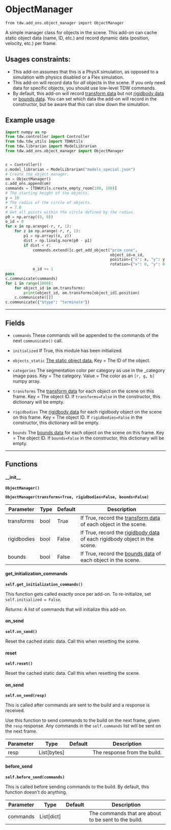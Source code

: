 # ObjectManager

`from tdw.add_ons.object_manager import ObjectManager`

A simple manager class for objects in the scene. This add-on can cache static object data (name, ID, etc.) and record dynamic data (position, velocity, etc.) per frame.

## Usages constraints:

- This add-on assumes that this is a PhysX simulation, as opposed to a simulation with physics disabled or a Flex simulation.
- This add-on will record data for *all* objects in the scene. If you only need data for specific objects, you should use low-level TDW commands.
- By default, this add-on will record [transform data](../object_data/transform.md) but not [rigidbody data](../object_data/rigidbody.md) or [bounds data](../object_data/bound.md). You can set which data the add-on will record in the constructor, but be aware that this can slow down the simulation.

## Example usage

```python
import numpy as np
from tdw.controller import Controller
from tdw.tdw_utils import TDWUtils
from tdw.librarian import ModelLibrarian
from tdw.add_ons.object_manager import ObjectManager


c = Controller()
c.model_librarian = ModelLibrarian("models_special.json")
# Create the object manager.
om = ObjectManager()
c.add_ons.append(om)
commands = [TDWUtils.create_empty_room(100, 100)]
# The starting height of the objects.
y = 10
# The radius of the circle of objects.
r = 7.0
# Get all points within the circle defined by the radius.
p0 = np.array((0, 0))
o_id = 0
for x in np.arange(-r, r, 1):
    for z in np.arange(-r, r, 1):
        p1 = np.array((x, z))
        dist = np.linalg.norm(p0 - p1)
        if dist < r:
            commands.extend([c.get_add_object("prim_cone",
                                              object_id=o_id,
                                              position={"x": x, "y": y, "z": z},
                                              rotation={"x": 0, "y": 0, "z": 180})])
            o_id += 1
pass
c.communicate(commands)
for i in range(1000):
    for object_id in om.transforms:
        print(object_id, om.transforms[object_id].position)
    c.communicate([])
c.communicate({"$type": "terminate"})
```

***

## Fields

- `commands` These commands will be appended to the commands of the next `communicate()` call.

- `initialized` If True, this module has been initialized.

- `objects_static` [The static object data.](../object_data/object_static.md) Key = The ID of the object.

- `categories` The segmentation color per category as use in the _category image pass. Key = The category. Value = The color as an `[r, g, b]` numpy array.

- `transforms` The [transform data](../object_data/transform.md) for each object on the scene on this frame. Key = The object ID. If `transforms=False` in the constructor, this dictionary will be empty.

- `rigidbodies` The [rigidbody data](../object_data/rigidbody.md) for each rigidbody object on the scene on this frame. Key = The object ID. If `rigidbodies=False` in the constructor, this dictionary will be empty.

- `bounds` The [bounds data](../object_data/bound.md) for each object on the scene on this frame. Key = The object ID. If `bounds=False` in the constructor, this dictionary will be empty.

***

## Functions

#### \_\_init\_\_

**`ObjectManager()`**

**`ObjectManager(transforms=True, rigidbodies=False, bounds=False)`**

| Parameter | Type | Default | Description |
| --- | --- | --- | --- |
| transforms |  bool  | True | If True, record the [transform data](../object_data/transform.md) of each object in the scene. |
| rigidbodies |  bool  | False | If True, record the [rigidbody data](../object_data/rigidbody.md) of each rigidbody object in the scene. |
| bounds |  bool  | False | If True, record the [bounds data](../object_data/bound.md) of each object in the scene. |

#### get_initialization_commands

**`self.get_initialization_commands()`**

This function gets called exactly once per add-on. To re-initialize, set `self.initialized = False`.

_Returns:_  A list of commands that will initialize this add-on.

#### on_send

**`self.on_send()`**

Reset the cached static data. Call this when resetting the scene.

#### reset

**`self.reset()`**

Reset the cached static data. Call this when resetting the scene.

#### on_send

**`self.on_send(resp)`**

This is called after commands are sent to the build and a response is received.

Use this function to send commands to the build on the next frame, given the `resp` response.
Any commands in the `self.commands` list will be sent on the next frame.

| Parameter | Type | Default | Description |
| --- | --- | --- | --- |
| resp |  List[bytes] |  | The response from the build. |

#### before_send

**`self.before_send(commands)`**

This is called before sending commands to the build. By default, this function doesn't do anything.

| Parameter | Type | Default | Description |
| --- | --- | --- | --- |
| commands |  List[dict] |  | The commands that are about to be sent to the build. |



